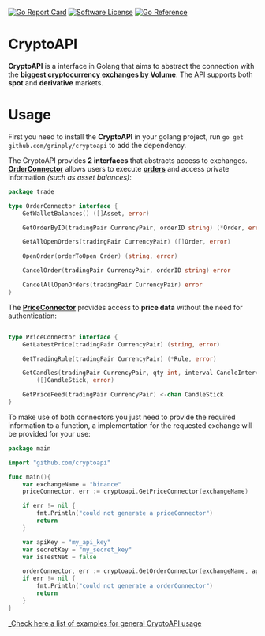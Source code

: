 [![Go Report Card](https://goreportcard.com/badge/github.com/grinply/universal-crypto-api?style=flat-square)](https://goreportcard.com/report/github.com/grinply/universal-crypto-api)
[![Software License](https://img.shields.io/badge/license-MIT-brightgreen.svg?style=flat-square)](/LICENSE.md)
[![Go Reference](https://pkg.go.dev/badge/github.com/grinply/cryptoapi.svg)](https://pkg.go.dev/github.com/victorl2/kate-backtester)
# CryptoAPI

**CryptoAPI** is a interface in Golang that aims to abstract the connection with the [**biggest cryptocurrency exchanges by Volume**](https://coinmarketcap.com/rankings/exchanges/). The API supports both **spot** and **derivative** markets. 



# Usage

First you need to install the **CryptoAPI** in your golang project, run `go get github.com/grinply/cryptoapi` to add the dependency.

The CryptoAPI provides **2 interfaces** that abstracts access to exchanges. [**OrderConnector**]((trade/order_connector.go)) allows users to execute [**orders**](https://www.tradingpedia.com/bitcoin-guide/what-types-of-orders-to-trade-bitcoin-on-crypto-exchanges-are-there/) and access private information _(such as asset balances)_:

```go
package trade

type OrderConnector interface {
	GetWalletBalances() ([]Asset, error)

	GetOrderByID(tradingPair CurrencyPair, orderID string) (*Order, error)

	GetAllOpenOrders(tradingPair CurrencyPair) ([]Order, error)

	OpenOrder(orderToOpen Order) (string, error)

	CancelOrder(tradingPair CurrencyPair, orderID string) error

	CancelAllOpenOrders(tradingPair CurrencyPair) error
}

```

The [**PriceConnector**](trade/price_connector.go) provides access to **price data** without the need for authentication:

```go

type PriceConnector interface {
	GetLatestPrice(tradingPair CurrencyPair) (string, error)

	GetTradingRule(tradingPair CurrencyPair) (*Rule, error)

	GetCandles(tradingPair CurrencyPair, qty int, interval CandleInterval) 
        ([]CandleStick, error)

	GetPriceFeed(tradingPair CurrencyPair) <-chan CandleStick
}
```

To make use of both connectors you just need to provide the required information to a function, a implementation for the requested exchange will be provided for your use:

```go
package main

import "github.com/cryptoapi"

func main(){
    var exchangeName = "binance"
    priceConnector, err := cryptoapi.GetPriceConnector(exchangeName)

    if err != nil {
        fmt.Println("could not generate a priceConnector")
        return
    }  

    var apiKey = "my_api_key"
    var secretKey = "my_secret_key"
    var isTestNet = false

    orderConnector, err := cryptoapi.GetOrderConnector(exchangeName, apiKey, secretKey, isTestNet) 
    if err != nil {
        fmt.Println("could not generate a orderConnector")
        return
    }
}
```

[_Check here a list of examples for general CryptoAPI usage](docs/)

